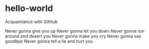 # hello-world
Acquaintance with GitHub

Never gonna give you up
Never gonna let you down
Never gonna run around and desert you
Never gonna make you cry
Never gonna say goodbye
Never gonna tell a lie and hurt you
